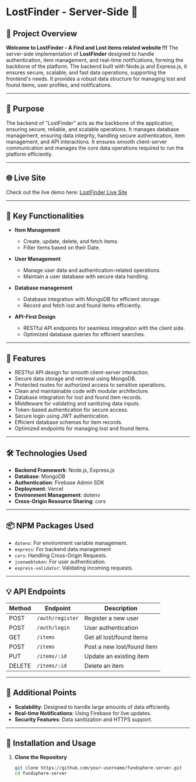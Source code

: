 # LostFinder - Server-Side 🚀

## 📄 Project Overview

**Welcome to LostFinder - A Find and Lost items related website !!!** The server-side implementation of **LostFinder** designed to handle authentication, item management, and real-time notifications, forming the backbone of the platform. The backend built with Node.js and Express.js, it ensures secure, scalable, and fast data operations, supporting the frontend's needs. It provides a robust data structure for managing lost and found items, user profiles, and notifications.

---

## 🎯 Purpose

The backend of "LostFinder" acts as the backbone of the application, ensuring secure, reliable, and scalable operations. It manages database management, ensuring data integrity, handling secure authentication, item management, and API interactions. It ensures smooth client-server communication and manages the core data operations required to run the platform efficiently.

---

## 🌐 Live Site

Check out the live demo here: [LostFinder Live Site](https://b10-assignment-11-753d2.web.app/)

---

## 🔑 Key Functionalities
- **Item Management**  
  - Create, update, delete, and fetch items.  
  - Filter items based on their Date.  

- **User Management**  
  - Manage user data and authentication-related operations.
  - Maintain a user database with secure data handling. 

- **Database management**
  - Database integration with MongoDB for efficient storage.
  - Record and fetch lost and found items efficiently. 

- **API-First Design**  
  - RESTful API endpoints for seamless integration with the client side.
  - Optimized database queries for efficient searches.
 
---

## 🌟 Features

- RESTful API design for smooth client-server interaction.
- Secure data storage and retrieval using MongoDB.
- Protected routes for authorized access to sensitive operations.
- Clean and maintainable code with modular architecture.
- Database integration for lost and found item records.
- Middleware for validating and sanitizing data inputs.
- Token-based authentication for secure access.
- Secure login using JWT authentication.
- Efficient database schemas for item records.
- Optimized endpoints for managing lost and found items.

---

## 🛠️ Technologies Used

- **Backend Framework**: Node.js, Express.js
- **Database**: MongoDB
- **Authentication**: Firebase Admin SDK
- **Deployment**: Vercel
- **Environment Management**: dotenv
- **Cross-Origin Resource Sharing**: cors

---

## 📦 NPM Packages Used
- `dotenv`: For environment variable management.
- `express`: For backend data management
- `cors`: Handling Cross-Origin Requests.
- `jsonwebtoken`: For user authentication.
- `express-validator`: Validating incoming requests.

---

## 💡 API Endpoints
| Method | Endpoint             | Description                       |
|--------|----------------------|-----------------------------------|
| POST   | `/auth/register`     | Register a new user               |
| POST   | `/auth/login`        | User authentication               |
| GET    | `/items`             | Get all lost/found items          |
| POST   | `/items`             | Post a new lost/found item        |
| PUT    | `/items/:id`         | Update an existing item           |
| DELETE | `/items/:id`         | Delete an item                    |

---

## 📜 Additional Points
- **Scalability**: Designed to handle large amounts of data efficiently.
- **Real-time Notifications**: Using Firebase for live updates.
- **Security Features**: Data sanitization and HTTPS support.

---


## 🔧 Installation and Usage

1. **Clone the Repository**  
   ```bash
   git clone https://github.com/your-username/fundsphere-server.git
   cd fundsphere-server

